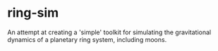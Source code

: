 # ring-sim
An attempt at creating a 'simple' toolkit for simulating the gravitational dynamics of a planetary ring system, including moons.
